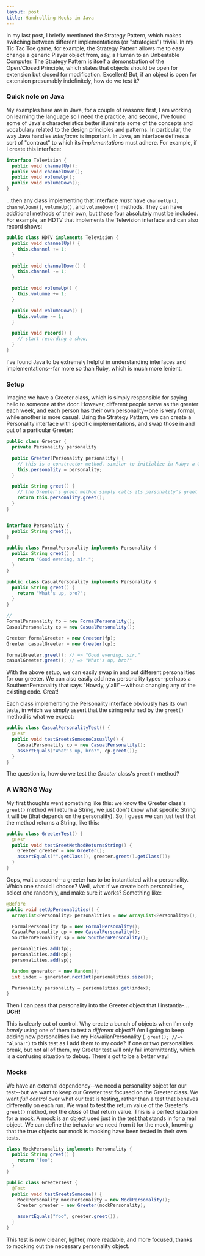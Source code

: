 ```yaml
---
layout: post
title: Handrolling Mocks in Java
---
```


In my last post, I briefly mentioned the Strategy Pattern, which makes switching between different implementations (or "strategies") trivial. In my Tic Tac Toe game, for example, the Strategy Pattern allows me to easy change a generic Player object from, say, a Human to an Unbeatable Computer. The Strategy Pattern is itself a demonstration of the Open/Closed Principle, which states that objects should be open for extension but closed for modification. Excellent! But, if an object is open for extension presumably indefinitely, how do we test it?

### Quick note on Java
My examples here are in Java, for a couple of reasons: first, I am working on learning the language so I need the practice, and second, I've found some of Java's characteristics better illuminate some of the concepts and vocabulary related to the design principles and patterns. In particular, the way Java handles _interfaces_ is important. In Java, an interface defines a sort of "contract" to which its _implementations_ must adhere. For example, if I create this interface:

```java
interface Television {
  public void channelUp();
  public void channelDown();
  public void volumeUp();
  public void volumeDown();
}
```

...then any class implementing that interface _must_ have `channelUp()`, `channelDown()`, `volumeUp()`, and `volumeDown()` methods. They can have additional methods of their own, but those four absolutely must be included. For example, an HDTV that implements the Television interface and can also record shows:

```java
public class HDTV implements Television {
  public void channelUp() {
    this.channel += 1;
  }

  public void channelDown() {
    this.channel -= 1;
  }

  public void volumeUp() {
    this.volumne += 1;
  }

  public void volumeDown() {
    this.volume -= 1;
  }

  public void record() {
    // start recording a show;
  }
}
```

I've found Java to be extremely helpful in understanding interfaces and implementations--far more so than Ruby, which is much more lenient.

### Setup
Imagine we have a Greeter class, which is simply responsible for saying hello to someone at the door. However, different people serve as the greeter each week, and each person has their own personality--one is very formal, while another is more casual. Using the Strategy Pattern, we can create a Personality interface with specific implementations, and swap those in and out of a particular Greeter:

```java
public class Greeter {
  private Personality personality

  public Greeter(Personality personality) {
    // this is a constructor method, similar to initialize in Ruby; a Greeter must be instantiated with a Personality object
    this.personality = personality;
  }

  public String greet() {
    // the Greeter's greet method simply calls its personality's greet
    return this.personality.greet();
  }
}


interface Personality {
  public String greet();
}

public class FormalPersonality implements Personality {
  public String greet() {
    return "Good evening, sir.";
  }
}

public class CasualPersonality implements Personality {
  public String greet() {
    return "What's up, bro?";
  }
}

//
FormalPersonality fp = new FormalPersonality();
CasualPersonality cp = new CasualPersonality();

Greeter formalGreeter = new Greeter(fp);
Greeter casualGreeter = new Greeter(cp);

formalGreeter.greet(); // => "Good evening, sir."
casualGreeter.greet(); // => "What's up, bro?"
```

With the above setup, we can easily swap in and out different personalities for our greeter. We can also easily add new personality types--perhaps a SouthernPersonality that says "Howdy, y'all!"--without changing any of the existing code. Great!

Each class implementing the Personality interface obviously has its own tests, in which we simply assert that the string returned by the `greet()` method is what we expect:

```java
public class CasualPersonalityTest() {
  @Test
  public void testGreetsSomeoneCasually() {
    CasualPersonality cp = new CasualPersonality();
    assertEquals("What's up, bro?", cp.greet());
  }
}
```

The question is, how do we test the _Greeter_ class's `greet()` method?

### A WRONG Way
My first thoughts went something like this: we know the Greeter class's `greet()` method will return a String, we just don't know what specific String it will be (that depends on the personality). So, I guess we can just test that the method returns a String, like this:

```java
public class GreeterTest() {
  @Test
  public void testGreetMethodReturnsString() {
    Greeter greeter = new Greeter();
    assertEquals("".getClass(), greeter.greet().getClass());
  }
}
```

Oops, wait a second--a greeter has to be instantiated with a personality. Which one should I choose? Well, what if we create both personalities, select one randomly, and make sure it works? Something like:

```java
@Before
public void setUpPersonalities() {
  ArrayList<Personality> personalities = new ArrayList<Personality>();

  FormalPersonality fp = new FormalPersonality();
  CasualPersonality cp = new CasualPersonality();
  SouthernPeronality sp = new SouthernPersonality();

  personalities.add(fp);
  personalities.add(cp);
  personalities.add(sp);

  Random generator = new Random();
  int index = generator.nextInt(personalities.size());

  Personality personality = personalities.get(index);
}
```

Then I can pass that personality into the Greeter object that I instantia-... **UGH!**

This is clearly out of control. Why create a bunch of objects when I'm only _barely_ using one of them to test a _different_ object?! Am I going to keep adding new personalities like my HawaiianPersonality (`.greet(); //=> "Aloha!"`) to this test as I add them to my code? If one or two personalities break, but not all of them, my Greeter test will only fail intermittently, which is a confusing situation to debug. There's got to be a better way!

### Mocks
We have an external dependency--we need a personality object for our test--but we want to keep our Greeter test focused on the Greeter class. We want _full control_ over what our test is testing, rather than a test that behaves differently on each run. We want to test the return value of the Greeter's `greet()` method, not the _class_ of that return value. This is a perfect situation for a mock. A mock is an object used just in the test that stands in for a real object. We can define the behavior we need from it for the mock, knowing that the true objects our mock is mocking have been tested in their own tests.

```java
class MockPersonality implements Personality {
  public String greet() {
    return "foo";
  }
}

public class GreeterTest {
  @Test
  public void testGreetsSomeone() {
    MockPersonality mockPersonality = new MockPersonality();
    Greeter greeter = new Greeter(mockPersonality);

    assertEquals("foo", greeter.greet());
  }
}
```

This test is now cleaner, lighter, more readable, and more focused, thanks to mocking out the necessary personality object.
